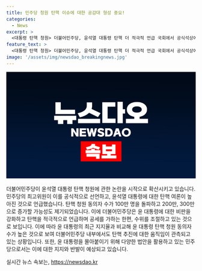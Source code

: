 ```yaml
---
title: 민주당 청원 탄핵 이슈에 대한 공감대 형성 중요!
categories:
  - News
excerpt: >
  <대통령 탄핵 청원> 더불어민주당, 윤석열 대통령 탄핵 더 적극적 언급 국회에서 공식석상에서 윤 대통령 탄핵을 언급한 더불어민주당 의원들. 100만 명 동의한 탄핵 청원에 대한 발언과 200만 의견이 될 수 있다는 언급을 통해 탄핵 여론을 부각시키며 윤 대통령을 비판. 내부에서는 탄핵 추진 의사를 조심스럽게 조절하고 있지만, 윤 대통령의 최근 지지율과 탄핵 청원 동의 인원을 비교해 탄핵 여론을 강조하고 있다. 또한, 국민청원 의견을 마음속 잠재우지 않고 받아들여야 한다는 경고와 함께 윤 대통령을 몰아붙이는 전략을 펼치고 있다.<()>
feature_text: >
  <대통령 탄핵 청원> 더불어민주당, 윤석열 대통령 탄핵 더 적극적 언급 국회에서 공식석상에서 윤 대통령 탄핵을 언급한 더불어민주당 의원들. 100만 명 동의한 탄핵 청원에 대한 발언과 200만 의견이 될 수 있다는 언급을 통해 탄핵 여론을 부각시키며 윤 대통령을 비판. 내부에서는 탄핵 추진 의사를 조심스럽게 조절하고 있지만, 윤 대통령의 최근 지지율과 탄핵 청원 동의 인원을 비교해 탄핵 여론을 강조하고 있다. 또한, 국민청원 의견을 마음속 잠재우지 않고 받아들여야 한다는 경고와 함께 윤 대통령을 몰아붙이는 전략을 펼치고 있다.<()>
image: '/assets/img/newsdao_breakingnews.jpg'
---
```


<p><img src="/assets/img/newsdao_breakingnews.jpg" alt="pcversion 속보" /></p>

<p>더불어민주당이 윤석열 대통령 탄핵 청원에 관한 논란을 시작으로 확산시키고 있습니다. 민주당의 최고위원이 이를 공식적으로 선언하고, 윤석열 대통령에 대한 탄핵 여론이 높아진 것으로 언급했습니다. 탄핵 청원 동의자 수가 100만 명을 돌파하고 200만, 300만으로 증가할 가능성도 제기되었습니다. 이에 더불어민주당은 윤 대통령에 대한 비판을 강화하고 탄핵을 적극적으로 언급하며 공세를 가하는 한편, 수위를 조절하고 있는 것으로 보입니다. 이에 따라 윤 대통령의 최근 지지율과 비교해 윤 대통령 탄핵 청원 동의자 수가 높은 것으로 보여 더불어민주당 내부에서도 탄핵 추진에 대한 움직임이 관측되고 있는 상황입니다. 또한, 윤 대통령을 몰아붙이기 위해 다양한 법안을 활용하고 있는 민주당으로서는 이에 대한 지지와 반발이 예상되고 있습니다.</p>
실시간 뉴스 속보는, <a href="https://newsdao.kr" rel="dofollow">https://newsdao.kr</a>


